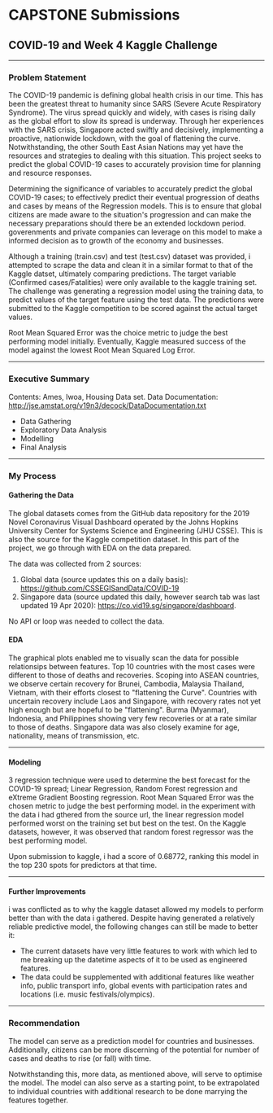 # CAPSTONE Submissions
## COVID-19 and Week 4 Kaggle Challenge
---
### Problem Statement

The COVID-19 pandemic is defining global health crisis in our time. This has been the greatest threat to humanity since SARS (Severe Acute Respiratory Syndrome). The virus spread quickly and widely, with cases is rising daily as the global effort to slow its spread is underway. Through her experiences with the SARS crisis, Singapore acted swiftly and decisively, implementing a proactive, nationwide lockdown, with the goal of flattening the curve. Notwithstanding, the other South East Asian Nations may yet have the resources and strategies to dealing with this situation. This project seeks to predict the global COVID-19 cases to accurately provision time for planning and resource responses.

Determining the significance of variables to accurately predict the global COVID-19 cases; to effectively predict their eventual progression of deaths and cases by means of the Regression models. This is to ensure that global citizens are made aware to the situation's progression and can make the necessary preparations should there be an extended lockdown period. goverenments and private companies can leverage on this model to make a informed decision as to growth of the economy and businesses.

Although a training (train.csv) and test (test.csv) dataset was provided, i attempted to scrape the data and clean it in a similar format to that of the Kaggle datset, ultimately comparing predictions. The target variable (Confirmed cases/Fatalities) were only available to the kaggle training set. The challenge was generating a regression model using the training data, to predict values of the target feature using the test data. The predictions were submitted to the Kaggle competition to be scored against the actual target values.

Root Mean Squared Error was the choice metric to judge the best performing model initially. Eventually, Kaggle measured success of the model against the lowest Root Mean Squared Log Error. 

---
### Executive Summary

Contents: Ames, Iwoa, Housing Data set. 
Data Documentation: http://jse.amstat.org/v19n3/decock/DataDocumentation.txt

- Data Gathering
- Exploratory Data Analysis
- Modelling
- Final Analysis

---
### My Process

#### Gathering the Data

The global datasets comes from the GitHub data repository for the 2019 Novel Coronavirus Visual Dashboard operated by the Johns Hopkins University Center for Systems Science and Engineering (JHU CSSE). This is also the source for the Kaggle competition dataset. In this part of the project, we go through with EDA on the data prepared.

The data was collected from 2 sources:

1. Global data (source updates this on a daily basis):
https://github.com/CSSEGISandData/COVID-19
2. Singapore data (source updated this daily, however search tab was last updated 19 Apr 2020):
https://co.vid19.sg/singapore/dashboard.

No API or loop was needed to collect the data.

#### EDA

The graphical plots enabled me to visually scan the data for possible relationsips between features. Top 10 countries with the most cases were different to those of deaths and recoveries. Scoping into ASEAN countries, we observe certain recovery for Brunei, Cambodia, Malaysia Thailand, Vietnam, with their efforts closest to "flattening the Curve". Countries with uncertain recovery include Laos and Singapore, with recovery rates not yet high enough but are hopeful to be "flattening". Burma (Myanmar), Indonesia, and Philippines showing very few recoveries or at a rate similar to those of deaths. Singapore data was also closely examine for age, nationality, means of transmission, etc. 

---
#### Modeling

3 regression technique were used to determine the best forecast for the COVID-19 spread; Linear Regression, Random Forest regression and eXtreme Gradient Boosting regression. Root Mean Squared Error was the chosen metric to judge the best performing model. in the experiment with the data i had gthered from the source url, the linear regression model performed worst on the training set but best on the test. On the Kaggle datasets, however, it was observed that random forest regressor was the best performing model. 

Upon submission to kaggle, i had a score of 0.68772, ranking this model in the top 230 spots for predictors at that time.

---
#### Further Improvements

i was conflicted as to why the kaggle dataset allowed my models to perform better than with the data i gathered. Despite having generated a relatively reliable predictive model, the following changes can still be made to better it:

- The current datasets have very little features to work with which led to me breaking up the datetime aspects of it to be used as engineered features.
- The data could be supplemented with additional features like weather info, public transport info, global events with participation rates and locations (i.e. music festivals/olympics). 


---
### Recommendation

The model can serve as a prediction model for countries and businesses. Additionally, citizens can be more discerning of the potential for number of cases and deaths to rise (or fall) with time.

Notwithstanding this, more data, as mentioned above, will serve to optimise the model. The model can also serve as a starting point, to be extrapolated to individual countries with additional research to be done marrying the features together.
